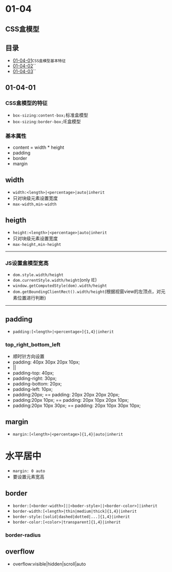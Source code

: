 # 01-04

## CSS盒模型

## 目录

* [01-04-01](https://github.com/TYRMars/CSSLearn/tree/master/01-04#01-04-01)`CSS盒模型基本特征`
* [01-04-02](https://github.com/TYRMars/CSSLearn/tree/master/01-04#01-04-02)\`\`
* [01-04-03](https://github.com/TYRMars/CSSLearn/tree/master/01-04#01-04-03)\`\`

## 01-04-01

### CSS盒模型的特征

* `box-sizing:content-box;`标准盒模型
* `box-sizing:border-box;`IE盒模型

### 基本属性

* content = width \* height
* padding
* border
* margin

## width

* `width:<length>|<percentage>|auto|inherit`
* 只对块级元素设置宽度
* `max-width,min-width`

## heigth

* `height:<length>|<percentage>|auto|inherit`
* 只对块级元素设置宽度
* `max-height,min-height`

---

### JS设置盒模型宽高

* `dom.style.width/height`
* `dom.currentStyle.width/height`\(only IE\)
* `window.getComputedStyle(dom).width/height`
* `dom.getBoundingClientRect().width/height`\(根据视窗view的左顶点，对元素位置进行判断\)

---

## padding

* `padding:[<length>|<percentage>]{1,4}|inherit`

### top\_right\_bottom\_left

* 顺时针方向设置
* padding: 40px 30px 20px 10px;
* \|\|
* padding-top: 40px;
* padding-right: 30px;
* padding-bottom: 20px;
* padding-left: 10px;
* padding:20px; == padding: 20px 20px 20px 20px;
* padding:20px 10px; == padding: 20px 10px 20px 10px;
* padding:20px 10px 30px; == padding: 20px 10px 30px 10px;

## margin

* `margin:[<length>|<percentage>]{1,4}|auto|inherit`

# 水平居中

* `margin: 0 auto`
* 要设置元素宽高

## border

* `border:[<border-width>]||<boder-style>||<border-color>]|inherit`
* `border-width:[<length>|thin|medium|thick]{1,4}|inherit`
* `border-style:[solid|dashed|dotted|...]{1,4}|inherit`
* `border-color:[<color>|transparent]{1,4}|inherit`

### border-radius

## overflow

* overflow:visible\|hidden\|scroll\|auto



